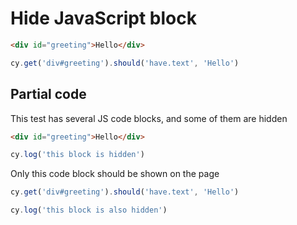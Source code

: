 # Hide JavaScript block

<!-- fiddle JavaScript source not shown -->

```html
<div id="greeting">Hello</div>
```

```js hide
cy.get('div#greeting').should('have.text', 'Hello')
```

<!-- fiddle-end -->

## Partial code

This test has several JS code blocks, and some of them are hidden

<!-- fiddle only some JavaScript source is shown -->

```html
<div id="greeting">Hello</div>
```

```js hide
cy.log('this block is hidden')
```

Only this code block should be shown on the page

```js
cy.get('div#greeting').should('have.text', 'Hello')
```

```js hide
cy.log('this block is also hidden')
```

<!-- fiddle-end -->

